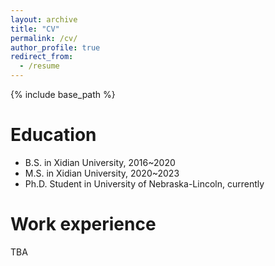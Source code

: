 ```yaml
---
layout: archive
title: "CV"
permalink: /cv/
author_profile: true
redirect_from:
  - /resume
---
```


{% include base_path %}

Education
======
* B.S. in Xidian University, 2016~2020
* M.S. in Xidian University, 2020~2023
* Ph.D. Student in University of Nebraska-Lincoln, currently

Work experience
======
TBA
